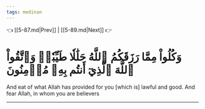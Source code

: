 ```yaml
---
tags: medinan
---
```


👈 [[5-87.md|Prev]] | [[5-89.md|Next]] 👉

# وَكُلُواْ مِمَّا رَزَقَكُمُ ٱللَّهُ حَلَٰلٗا طَيِّبٗاۚ وَٱتَّقُواْ ٱللَّهَ ٱلَّذِيٓ أَنتُم بِهِۦ مُؤۡمِنُونَ

And eat of what Allah has provided for you [which is] lawful and good. And fear Allah, in whom you are believers

---

